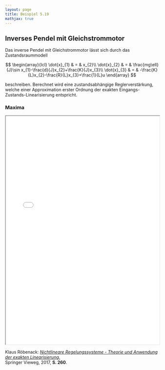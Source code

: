 ```yaml
---
layout: page
title: Beispiel 5.19
mathjax: true
---
```


## Inverses Pendel mit Gleichstrommotor

Das inverse Pendel mit Gleichstrommotor lässt sich durch das Zustandsraummodell

$$
\begin{array}{lcl}
\dot{x}_{1} & = & x_{2}\\
\dot{x}_{2} & = & \frac{mg\ell}{J}\sin x_{1}-\frac{d}{J}x_{2}+\frac{K}{J}x_{3}\\
\dot{x}_{3} & = & -\frac{K}{L}x_{2}-\frac{R}{L}x_{3}+\frac{1}{L}u
\end{array}
$$

beschreiben. Berechnet wird eine zustandsabhängige Reglerverstärkung, welche einer Approximation erster Ordnung der exakten Eingangs-Zustands-Linearisierung entspricht.

### Maxima

<iframe src="Inverses_Pendel_Approx_1.html" width="100%" height="750"></iframe>


Klaus Röbenack:
[*Nichtlineare Regelungssysteme - Theorie und Anwendung der exakten Linearisierung.*](https://link.springer.com/book/10.1007/978-3-662-44091-9)   
Springer Vieweg, 2017, **S. 260**.

